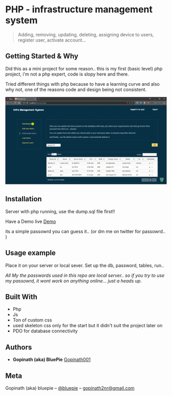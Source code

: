 # PHP - infrastructure management system
> Adding, removing, updating, deleting, assigning device to users, register user, activate account...


## Getting Started & Why

Did this as a mini project for some reason.. this is my first (basic level) php project, i'm not a php expert, code is slopy here and there.

Tried different things with php because to have a learning curve and also why not, one of the reasons code and design being not consistent.

![](screenshots.gif)

## Installation

Server with php running, use the dump.sql file first!!

Have a Demo live [Demo](http://bluepie.live/infra) 

its a simple passowrd you can guess it.. (or dm me on twitter for passowrd.. )

## Usage example

Place it on your server or local sever.  Set up the db, password, tables, run..

_All My the passwords used in this repo are local server.. so if you try to use my passowrd, 
it wont work on anything online... just a heads up._

## Built With

* Php
* Js
* Ton of custom css
* used skeleton css only for the start but it didn't suit the project later on
* PDO for database connectivity

## Authors

* **Gopinath (aka) BluePie** [Gopinath001](https://github.com/Gopinath001)


## Meta

Gopinath (aka) bluepie – [@bluepie](https://twitter.com/xbluepie) – gopinath2nr@gmail.com

